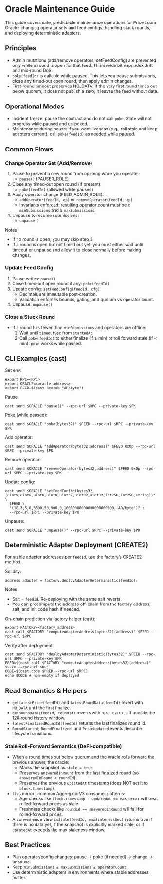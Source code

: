 # Oracle Maintenance Guide

This guide covers safe, predictable maintenance operations for Price Loom Oracle: changing operator sets and feed configs, handling stuck rounds, and deploying deterministic adapters.

## Principles
- Admin mutations (add/remove operators, setFeedConfig) are prevented only while a round is open for that feed. This avoids bitmap/index drift and mid‑round DoS.
- `poke(feedId)` is callable while paused. This lets you pause submissions, close any timed‑out open round, then apply admin changes.
- First‑round timeout preserves NO_DATA: if the very first round times out below quorum, it does not publish a zero; it leaves the feed without data.

## Operational Modes
- Incident freeze: pause the contract and do not call `poke`. State will not progress while paused and un‑poked.
- Maintenance during pause: if you want liveness (e.g., roll stale and keep adapters current), call `poke(feedId)` as needed while paused.

## Common Flows

### Change Operator Set (Add/Remove)
1) Pause to prevent a new round from opening while you operate:
   - `pause()` (PAUSER_ROLE)
2) Close any timed‑out open round (if present):
   - `poke(feedId)` (allowed while paused)
3) Apply operator change (FEED_ADMIN_ROLE):
   - `addOperator(feedId, op)` or `removeOperator(feedId, op)`
   - Invariants enforced: resulting operator count must be ≥ `minSubmissions` and ≥ `maxSubmissions`.
4) Unpause to resume submissions:
   - `unpause()`

Notes
- If no round is open, you may skip step 2.
- If a round is open but not timed out yet, you must either wait until timeout or unpause and allow it to close normally before making changes.

### Update Feed Config
1) Pause writes: `pause()`
2) Close timed‑out open round if any: `poke(feedId)`
3) Update config: `setFeedConfig(feedId, cfg)`
   - Decimals are immutable post‑creation.
   - Validation enforces bounds, gating, and quorum vs operator count.
4) Unpause: `unpause()`

### Close a Stuck Round
- If a round has fewer than `minSubmissions` and operators are offline:
  1) Wait until `timeoutSec` from `startedAt`.
  2) Call `poke(feedId)` to either finalize (if ≥ min) or roll forward stale (if < min). `poke` works while paused.

## CLI Examples (cast)

Set env:
```
export RPC=<RPC>
export ORACLE=<oracle_address>
export FEED=$(cast keccak "AR/byte")
```

Pause:
```
cast send $ORACLE "pause()" --rpc-url $RPC --private-key $PK
```

Poke (while paused):
```
cast send $ORACLE "poke(bytes32)" $FEED --rpc-url $RPC --private-key $PK
```

Add operator:
```
cast send $ORACLE "addOperator(bytes32,address)" $FEED 0xOp --rpc-url $RPC --private-key $PK
```

Remove operator:
```
cast send $ORACLE "removeOperator(bytes32,address)" $FEED 0xOp --rpc-url $RPC --private-key $PK
```

Update config:
```
cast send $ORACLE "setFeedConfig(bytes32,(uint8,uint8,uint8,uint8,uint32,uint32,uint32,int256,int256,string))" \
  $FEED \
  "(18,3,5,0,3600,50,900,0,10000000000000000000000,'AR/byte')" \
  --rpc-url $RPC --private-key $PK
```

Unpause:
```
cast send $ORACLE "unpause()" --rpc-url $RPC --private-key $PK
```

## Deterministic Adapter Deployment (CREATE2)

For stable adapter addresses per `feedId`, use the factory’s CREATE2 method.

Solidity:
```solidity
address adapter = factory.deployAdapterDeterministic(feedId);
```

Notes
- Salt = `feedId`. Re-deploying with the same salt reverts.
- You can precompute the address off-chain from the factory address, salt, and init code hash if needed.

On-chain prediction via factory helper (cast):
```
export FACTORY=<factory_address>
cast call $FACTORY "computeAdapterAddress(bytes32)(address)" $FEED --rpc-url $RPC
```

Verify after deployment:
```
cast send $FACTORY "deployAdapterDeterministic(bytes32)" $FEED --rpc-url $RPC --private-key $PK
PRED=$(cast call $FACTORY "computeAdapterAddress(bytes32)(address)" $FEED --rpc-url $RPC)
CODE=$(cast code $PRED --rpc-url $RPC)
echo $CODE # non-empty if deployed
```

## Read Semantics & Helpers
- `getLatestPrice(feedId)` and `latestRoundData(feedId)` revert with `NO_DATA` until the first finalize.
- `getRoundData(feedId, roundId)` reverts with `HIST_EVICTED` if outside the 128‑round history window.
- `latestFinalizedRoundId(feedId)` returns the last finalized round id.
- `RoundStarted`, `RoundFinalized`, and `PriceUpdated` events describe lifecycle transitions.

### Stale Roll‑Forward Semantics (DeFi‑compatible)
- When a round times out below quorum and the oracle rolls forward the previous answer, the oracle:
  - Marks the snapshot as `stale = true`.
  - Preserves `answeredInRound` from the last finalized round (so `answeredInRound < roundId`).
  - Preserves the previous `updatedAt` timestamp (does NOT set it to `block.timestamp`).
- This mirrors common AggregatorV3 consumer patterns:
  - Age checks like `block.timestamp - updatedAt <= MAX_DELAY` will treat rolled‑forward prices as stale.
  - Freshness checks like `roundId == answeredInRound` will fail for rolled‑forward prices.
- A convenience view `isStale(feedId, maxStalenessSec)` returns true if there is no data yet, if the snapshot is explicitly marked stale, or if `updatedAt` exceeds the max staleness window.

## Best Practices
- Plan operator/config changes: pause → poke (if needed) → change → unpause.
- Keep `minSubmissions ≤ maxSubmissions ≤ operatorCount`.
- Use deterministic adapters in environments where stable addresses matter.
